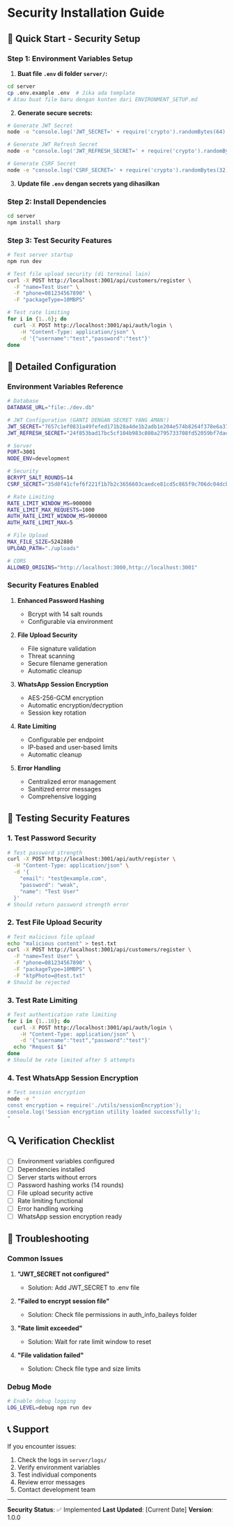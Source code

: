 # Security Installation Guide

## 🚀 Quick Start - Security Setup

### Step 1: Environment Variables Setup

1. **Buat file `.env` di folder `server/`:**
```bash
cd server
cp .env.example .env  # Jika ada template
# Atau buat file baru dengan konten dari ENVIRONMENT_SETUP.md
```

2. **Generate secure secrets:**
```bash
# Generate JWT Secret
node -e "console.log('JWT_SECRET=' + require('crypto').randomBytes(64).toString('hex'))"

# Generate JWT Refresh Secret
node -e "console.log('JWT_REFRESH_SECRET=' + require('crypto').randomBytes(64).toString('hex'))"

# Generate CSRF Secret
node -e "console.log('CSRF_SECRET=' + require('crypto').randomBytes(32).toString('hex'))"
```

3. **Update file `.env` dengan secrets yang dihasilkan**

### Step 2: Install Dependencies

```bash
cd server
npm install sharp
```

### Step 3: Test Security Features

```bash
# Test server startup
npm run dev

# Test file upload security (di terminal lain)
curl -X POST http://localhost:3001/api/customers/register \
  -F "name=Test User" \
  -F "phone=081234567890" \
  -F "packageType=10MBPS"

# Test rate limiting
for i in {1..6}; do 
  curl -X POST http://localhost:3001/api/auth/login \
    -H "Content-Type: application/json" \
    -d '{"username":"test","password":"test"}'
done
```

## 🔧 Detailed Configuration

### Environment Variables Reference

```bash
# Database
DATABASE_URL="file:./dev.db"

# JWT Configuration (GANTI DENGAN SECRET YANG AMAN!)
JWT_SECRET="7657c1ef0831a49fefed171b28a4de1b2adb1e204e574b8264f378e6a3713febb4332f6e5b53e8ed8309880e7548c6409d88a522e05037e53d8e5bc0a49f3c33"
JWT_REFRESH_SECRET="24f853bad17bc5cf104b983c080a2795733708fd52059bf7dad9dfdf31b80ad94be07355d51a7c2b5a57bf12cb3cdda338c684d9e7aa96d7604adbe761bb01b6"

# Server
PORT=3001
NODE_ENV=development

# Security
BCRYPT_SALT_ROUNDS=14
CSRF_SECRET="35d0f41cfef6f221f1b7b2c3656603caedce81cd5c865f9c706dc04dcb3b8ffb"

# Rate Limiting
RATE_LIMIT_WINDOW_MS=900000
RATE_LIMIT_MAX_REQUESTS=1000
AUTH_RATE_LIMIT_WINDOW_MS=900000
AUTH_RATE_LIMIT_MAX=5

# File Upload
MAX_FILE_SIZE=5242880
UPLOAD_PATH="./uploads"

# CORS
ALLOWED_ORIGINS="http://localhost:3000,http://localhost:3001"
```

### Security Features Enabled

1. **Enhanced Password Hashing**
   - Bcrypt with 14 salt rounds
   - Configurable via environment

2. **File Upload Security**
   - File signature validation
   - Threat scanning
   - Secure filename generation
   - Automatic cleanup

3. **WhatsApp Session Encryption**
   - AES-256-GCM encryption
   - Automatic encryption/decryption
   - Session key rotation

4. **Rate Limiting**
   - Configurable per endpoint
   - IP-based and user-based limits
   - Automatic cleanup

5. **Error Handling**
   - Centralized error management
   - Sanitized error messages
   - Comprehensive logging

## 🧪 Testing Security Features

### 1. Test Password Security

```bash
# Test password strength
curl -X POST http://localhost:3001/api/auth/register \
  -H "Content-Type: application/json" \
  -d '{
    "email": "test@example.com",
    "password": "weak",
    "name": "Test User"
  }'
# Should return password strength error
```

### 2. Test File Upload Security

```bash
# Test malicious file upload
echo "malicious content" > test.txt
curl -X POST http://localhost:3001/api/customers/register \
  -F "name=Test User" \
  -F "phone=081234567890" \
  -F "packageType=10MBPS" \
  -F "ktpPhoto=@test.txt"
# Should be rejected
```

### 3. Test Rate Limiting

```bash
# Test authentication rate limiting
for i in {1..10}; do
  curl -X POST http://localhost:3001/api/auth/login \
    -H "Content-Type: application/json" \
    -d '{"username":"test","password":"test"}'
  echo "Request $i"
done
# Should be rate limited after 5 attempts
```

### 4. Test WhatsApp Session Encryption

```bash
# Test session encryption
node -e "
const encryption = require('./utils/sessionEncryption');
console.log('Session encryption utility loaded successfully');
"
```

## 🔍 Verification Checklist

- [ ] Environment variables configured
- [ ] Dependencies installed
- [ ] Server starts without errors
- [ ] Password hashing works (14 rounds)
- [ ] File upload security active
- [ ] Rate limiting functional
- [ ] Error handling working
- [ ] WhatsApp session encryption ready

## 🚨 Troubleshooting

### Common Issues

1. **"JWT_SECRET not configured"**
   - Solution: Add JWT_SECRET to .env file

2. **"Failed to encrypt session file"**
   - Solution: Check file permissions in auth_info_baileys folder

3. **"Rate limit exceeded"**
   - Solution: Wait for rate limit window to reset

4. **"File validation failed"**
   - Solution: Check file type and size limits

### Debug Mode

```bash
# Enable debug logging
LOG_LEVEL=debug npm run dev
```

## 📞 Support

If you encounter issues:

1. Check the logs in `server/logs/`
2. Verify environment variables
3. Test individual components
4. Review error messages
5. Contact development team

---

**Security Status**: ✅ Implemented
**Last Updated**: [Current Date]
**Version**: 1.0.0
